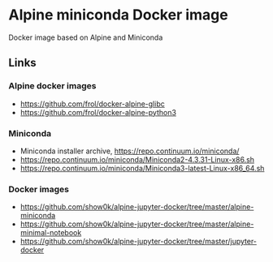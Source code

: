 # Alpine miniconda Docker image

Docker image based on Alpine and Miniconda


## Links

### Alpine docker images

- https://github.com/frol/docker-alpine-glibc
- https://github.com/frol/docker-alpine-python3

### Miniconda

- Miniconda installer archive, https://repo.continuum.io/miniconda/
- https://repo.continuum.io/miniconda/Miniconda2-4.3.31-Linux-x86.sh
- https://repo.continuum.io/miniconda/Miniconda3-latest-Linux-x86_64.sh

### Docker images

- https://github.com/show0k/alpine-jupyter-docker/tree/master/alpine-miniconda
- https://github.com/show0k/alpine-jupyter-docker/tree/master/alpine-minimal-notebook
- https://github.com/show0k/alpine-jupyter-docker/tree/master/jupyter-docker

